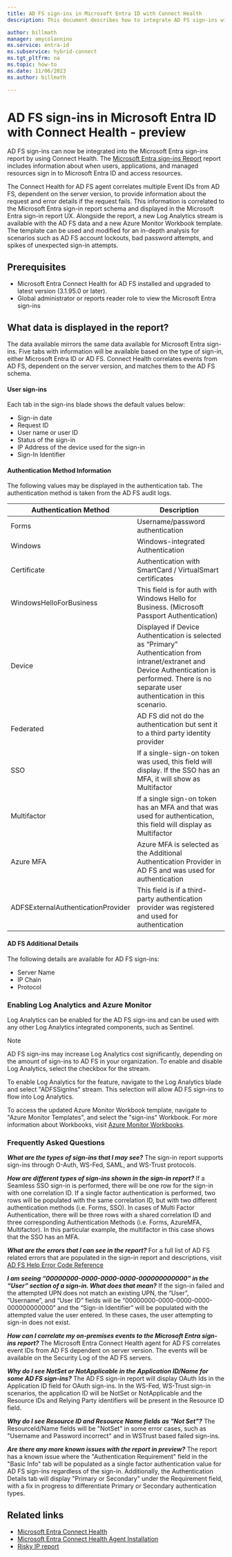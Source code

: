 ```yaml
---
title: AD FS sign-ins in Microsoft Entra ID with Connect Health
description: This document describes how to integrate AD FS sign-ins with the Microsoft Entra Connect Health sign-ins report.

author: billmath
manager: amycolannino
ms.service: entra-id
ms.subservice: hybrid-connect
ms.tgt_pltfrm: na
ms.topic: how-to
ms.date: 11/06/2023
ms.author: billmath

---
```


# AD FS sign-ins in Microsoft Entra ID with Connect Health - preview

AD FS sign-ins can now be integrated into the Microsoft Entra sign-ins report by using Connect Health. The [Microsoft Entra sign-ins Report](~/identity/monitoring-health/concept-sign-ins.md) report includes information about when users, applications, and managed resources sign in to Microsoft Entra ID and access resources. 

The Connect Health for AD FS agent correlates multiple Event IDs from AD FS, dependent on the server version, to provide information about the request and error details if the request fails. This information is correlated to the Microsoft Entra sign-in report schema and displayed in the Microsoft Entra sign-in report UX. Alongside the report, a new Log Analytics stream is available with the AD FS data and a new Azure Monitor Workbook template. The template can be used and modified for an in-depth analysis for scenarios such as AD FS account lockouts, bad password attempts, and spikes of unexpected sign-in attempts.

## Prerequisites
* Microsoft Entra Connect Health for AD FS installed and upgraded to latest version (3.1.95.0 or later).
* Global administrator or reports reader role to view the Microsoft Entra sign-ins

## What data is displayed in the report?
The data available mirrors the same data available for Microsoft Entra sign-ins. Five tabs with information will be available based on the type of sign-in, either Microsoft Entra ID or AD FS. Connect Health correlates events from AD FS, dependent on the server version, and matches them to the AD FS schema. 



#### User sign-ins 
Each tab in the sign-ins blade shows the default values below:
* Sign-in date
* Request ID
* User name or user ID
* Status of the sign-in
* IP Address of the device used for the sign-in
* Sign-In Identifier

#### Authentication Method Information
The following values may be displayed in the authentication tab. The authentication method is taken from the AD FS audit logs.

|Authentication Method|Description|
|-----|-----|
|Forms|Username/password authentication|
|Windows|Windows-integrated Authentication|
|Certificate|Authentication with SmartCard / VirtualSmart certificates|
|WindowsHelloForBusiness|This field is for auth with Windows Hello for Business. (Microsoft Passport Authentication)|
|Device | Displayed if Device Authentication is selected as “Primary” Authentication from intranet/extranet and Device Authentication is performed.  There is no separate user authentication in this scenario.| 
|Federated|AD FS did not do the authentication but sent it to a third party identity provider|
|SSO |If a single-sign-on token was used, this field will display. If the SSO has an MFA, it will show as Multifactor|
|Multifactor|If a single sign-on token has an MFA and that was used for authentication, this field will display as Multifactor|
|Azure MFA|Azure MFA is selected as the Additional Authentication Provider in AD FS and was used for authentication|
|ADFSExternalAuthenticationProvider|This field is if a third-party authentication provider was registered and used for authentication|


#### AD FS Additional Details
The following details are available for AD FS sign-ins:
* Server Name
* IP Chain
* Protocol

### Enabling Log Analytics and Azure Monitor
Log Analytics can be enabled for the AD FS sign-ins and can be used with any other Log Analytics integrated components, such as Sentinel.

> [!NOTE] 
> AD FS sign-ins may increase Log Analytics cost significantly, depending on the amount of sign-ins to AD FS in  your organization. To enable and disable Log Analytics, select the checkbox for the stream.

To enable Log Analytics for the feature, navigate to the Log Analytics blade and select "ADFSSignIns" stream. This selection will allow AD FS sign-ins to flow into Log Analytics.

To access the updated Azure Monitor Workbook template, navigate to "Azure Monitor Templates", and select the "sign-ins" Workbook.
For more information about Workbooks, visit [Azure Monitor Workbooks](https://aka.ms/adfssigninspreview).




### Frequently Asked Questions
***What are the types of sign-ins that I may see?***
The sign-in report supports sign-ins through O-Auth, WS-Fed, SAML, and WS-Trust protocols. 

***How are different types of sign-ins shown in the sign-in report?***
If a Seamless SSO sign-in is performed, there will be one row for the sign-in with one correlation ID.
If a single factor authentication is performed, two rows will be populated with the same correlation ID, but with two different authentication methods (i.e. Forms, SSO).
In cases of Multi Factor Authentication, there will be three rows with a shared correlation ID and three corresponding Authentication Methods (i.e. Forms, AzureMFA, Multifactor). In this particular example, the multifactor in this case shows that the SSO has an MFA.

***What are the errors that I can see in the report?***
For a full list of AD FS related errors that are populated in the sign-in report and descriptions, visit [AD FS Help Error Code Reference](https://adfshelp.microsoft.com/References/ConnectHealthErrorCodeReference)

***I am seeing “00000000-0000-0000-0000-000000000000” in the “User” section of a sign-in. What does that 
mean?***
If the sign-in failed and the attempted UPN does not match an existing UPN, the “User”, “Username”, and “User ID” 
fields will be “00000000-0000-0000-0000-000000000000” and the “Sign-in Identifier” will be populated with the attempted value the user entered. In these cases, the user attempting to sign-in does not exist.

***How can I correlate my on-premises events to the Microsoft Entra sign-ins report?***
The Microsoft Entra Connect Health agent for AD FS correlates event IDs from AD FS dependent on server version. The events will be available on the Security Log of the AD FS servers. 

***Why do I see NotSet or NotApplicable in the Application ID/Name for some AD FS sign-ins?***
The AD FS sign-in report will display OAuth Ids in the Application ID field for OAuth sign-ins. In the WS-Fed, WS-Trust sign-in scenarios, the application ID will be NotSet or NotApplicable and the Resource IDs and Relying Party identifiers will be present in the Resource ID field.

***Why do I see Resource ID and Resource Name fields as "Not Set"?***
The ResourceId/Name fields will be "NotSet" in some error cases, such as "Username and Password incorrect" and in WSTrust based failed sign-ins.

***Are there any more known issues with the report in preview?***
The report has a known issue where the "Authentication Requirement" field in the "Basic Info" tab will be populated as a single factor authentication value for AD FS sign-ins regardless of the sign-in. Additionally, the Authentication Details tab will display "Primary or Secondary" under the Requirement field, with a fix in progress to differentiate Primary or Secondary authentication types.


## Related links
* [Microsoft Entra Connect Health](./whatis-azure-ad-connect.md)
* [Microsoft Entra Connect Health Agent Installation](how-to-connect-health-agent-install.md)
* [Risky IP report](how-to-connect-health-adfs-risky-ip.md)
